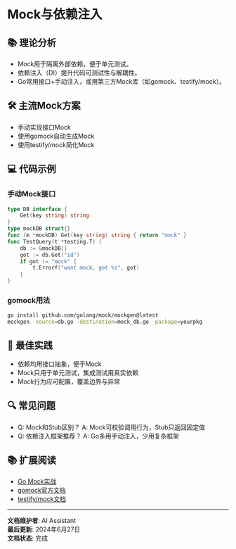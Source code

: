 # Mock与依赖注入

## 📚 **理论分析**

- Mock用于隔离外部依赖，便于单元测试。
- 依赖注入（DI）提升代码可测试性与解耦性。
- Go常用接口+手动注入，或用第三方Mock库（如gomock、testify/mock）。

## 🛠️ **主流Mock方案**

- 手动实现接口Mock
- 使用gomock自动生成Mock
- 使用testify/mock简化Mock

## 💻 **代码示例**

### **手动Mock接口**

```go
type DB interface {
    Get(key string) string
}
type mockDB struct{}
func (m *mockDB) Get(key string) string { return "mock" }
func TestQuery(t *testing.T) {
    db := &mockDB{}
    got := db.Get("id")
    if got != "mock" {
        t.Errorf("want mock, got %s", got)
    }
}
```

### **gomock用法**

```bash
go install github.com/golang/mock/mockgen@latest
mockgen -source=db.go -destination=mock_db.go -package=yourpkg
```

## 🎯 **最佳实践**

- 依赖均用接口抽象，便于Mock
- Mock只用于单元测试，集成测试用真实依赖
- Mock行为应可配置，覆盖边界与异常

## 🔍 **常见问题**

- Q: Mock和Stub区别？
  A: Mock可校验调用行为，Stub只返回固定值
- Q: 依赖注入框架推荐？
  A: Go多用手动注入，少用复杂框架

## 📚 **扩展阅读**

- [Go Mock实战](https://geektutu.com/post/hpg-golang-mock.html)
- [gomock官方文档](https://github.com/golang/mock)
- [testify/mock文档](https://pkg.go.dev/github.com/stretchr/testify/mock)

---

**文档维护者**: AI Assistant  
**最后更新**: 2024年6月27日  
**文档状态**: 完成
